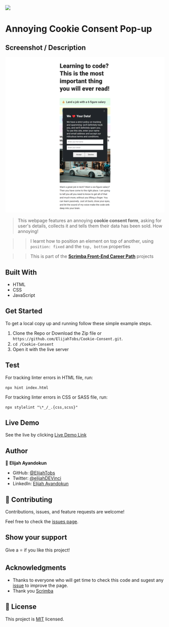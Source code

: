 ![](https://img.shields.io/badge/Scrimba-Front--End--Career--Path-blue)

# Annoying Cookie Consent Pop-up

## Screenshot / Description

![image](images/screenshot.png)

> This webpage features an annoying **cookie consent form**, asking for user's details, collects it and tells them their data has been sold. How annoying!

>> I learnt how to position an element on top of another, using ``` position: fixed ``` and the ```top, bottom``` properties

>> This is part of the [**Scrimba Front-End Career Path**](https://scrimba.com/learn/frontend) projects

## Built With

- HTML
- CSS
- JavaScript

## Get Started

To get a local copy up and running follow these simple example steps.

1. Clone the Repo or Download the Zip file or ``` https://github.com/ElijahTobs/Cookie-Consent.git ```.
2. ``` cd /Cookie-Consent ```
3. Open it with the live server

## Test

<!-- For tracking linter errors locally you need to follow these steps: -->

<!-- After cloning the project you need to run these commands

``` npm install ```  
`` This command will download all the dependancies of the project `` -->

For tracking linter errors in HTML file, run:

``` npx hint index.html ```

For tracking linter errors in CSS or SASS file, run:

``` npx stylelint "\*_/_.{css,scss}" ```

<!-- And For tracking linter errors in JavaScript file, run:

``` npx eslint index.js ``` -->

## Live Demo

See the live by clicking [Live Demo Link](https://elijah-cookie-consent.vercel.app/)

## Author

👤 **Elijah Ayandokun**

- GitHub: [@ElijahTobs](https://github.com/ElijahTobs)
- Twitter: [@elijahDEVinci](https://twitter.com/elijahDevinci)
- LinkedIn: [Elijah Ayandokun](https://www.linkedin.com/in/elijahayandokun/)

## 🤝 Contributing

Contributions, issues, and feature requests are welcome!

Feel free to check the [issues page](https://github.com/ElijahTobs/Cookie-Consent/issues/).

## Show your support

Give a ⭐️ if you like this project!

## Acknowledgments

- Thanks to everyone who will get time to check this code and sugest any [issue](https://github.com/ElijahTobs/Cookie-Consent/issues) to improve the page.
- Thank you [Scrimba](https://www.scrimba.com/)

## 📝 License

This project is [MIT](./MIT.md) licensed.